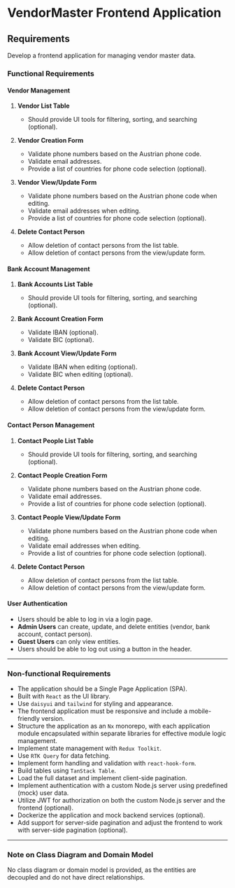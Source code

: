 # VendorMaster Frontend Application

## Requirements

Develop a frontend application for managing vendor master data.

### Functional Requirements

#### Vendor Management

1. **Vendor List Table**

   - Should provide UI tools for filtering, sorting, and searching (optional).

2. **Vendor Creation Form**

   - Validate phone numbers based on the Austrian phone code.
   - Validate email addresses.
   - Provide a list of countries for phone code selection (optional).

3. **Vendor View/Update Form**

   - Validate phone numbers based on the Austrian phone code when editing.
   - Validate email addresses when editing.
   - Provide a list of countries for phone code selection (optional).

4. **Delete Contact Person**
   - Allow deletion of contact persons from the list table.
   - Allow deletion of contact persons from the view/update form.

#### Bank Account Management

1. **Bank Accounts List Table**

   - Should provide UI tools for filtering, sorting, and searching (optional).

2. **Bank Account Creation Form**

   - Validate IBAN (optional).
   - Validate BIC (optional).

3. **Bank Account View/Update Form**

   - Validate IBAN when editing (optional).
   - Validate BIC when editing (optional).

4. **Delete Contact Person**
   - Allow deletion of contact persons from the list table.
   - Allow deletion of contact persons from the view/update form.

#### Contact Person Management

1. **Contact People List Table**

   - Should provide UI tools for filtering, sorting, and searching (optional).

2. **Contact People Creation Form**

   - Validate phone numbers based on the Austrian phone code.
   - Validate email addresses.
   - Provide a list of countries for phone code selection (optional).

3. **Contact People View/Update Form**

   - Validate phone numbers based on the Austrian phone code when editing.
   - Validate email addresses when editing.
   - Provide a list of countries for phone code selection (optional).

4. **Delete Contact Person**
   - Allow deletion of contact persons from the list table.
   - Allow deletion of contact persons from the view/update form.

#### User Authentication

- Users should be able to log in via a login page.
- **Admin Users** can create, update, and delete entities (vendor, bank account, contact person).
- **Guest Users** can only view entities.
- Users should be able to log out using a button in the header.

---

### Non-functional Requirements

- The application should be a Single Page Application (SPA).
- Built with `React` as the UI library.
- Use `daisyui` and `tailwind` for styling and appearance.
- The frontend application must be responsive and include a mobile-friendly version.
- Structure the application as an `Nx` monorepo, with each application module encapsulated within separate libraries for effective module logic management.
- Implement state management with `Redux Toolkit`.
- Use `RTK Query` for data fetching.
- Implement form handling and validation with `react-hook-form`.
- Build tables using `TanStack Table`.
- Load the full dataset and implement client-side pagination.
- Implement authentication with a custom Node.js server using predefined (mock) user data.
- Utilize JWT for authorization on both the custom Node.js server and the frontend (optional).
- Dockerize the application and mock backend services (optional).
- Add support for server-side pagination and adjust the frontend to work with server-side pagination (optional).

---

### Note on Class Diagram and Domain Model

No class diagram or domain model is provided, as the entities are decoupled and do not have direct relationships.
